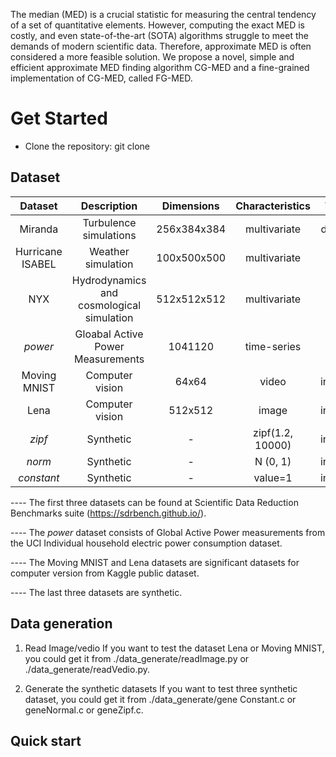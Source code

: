 The median (MED) is a crucial statistic for measuring the central tendency of a set of quantitative elements. However, computing the exact MED is costly, and even state-of-the-art (SOTA) algorithms struggle to meet the demands of modern scientific data. Therefore, approximate MED is often considered a more feasible solution.
We propose a novel, simple and efficient approximate MED finding algorithm CG-MED and a fine-grained implementation of CG-MED, called FG-MED.

# Get Started
* Clone the repository:
    git clone 
## Dataset
| Dataset | Description         | Dimensions   | Characteristics | Type   |
| :-----: | :----------------:  | :--------:    |:------:| :------:|
| Miranda |Turbulence simulations | 256x384x384 | multivariate | double |
| Hurricane ISABEL | Weather simulation | 100x500x500 | multivariate | float |
| NYX| Hydrodynamics and cosmological simulation | 512x512x512 | multivariate | float |
| _power_ | Gloabal Active Power Measurements | 1041120 | time-series | float |
| Moving MNIST | Computer vision | 64x64 | video | integer |
| Lena | Computer vision | 512x512 | image | integer |
| _zipf_ | Synthetic | - |zipf(1.2, 10000)|integer |
| _norm_ | Synthetic | - | N (0, 1) |integer |
| _constant_ | Synthetic | - |value=1|integer |

---- The first three datasets can be found at Scientific Data Reduction Benchmarks suite (https://sdrbench.github.io/).

---- The _power_ dataset consists of Global Active Power measurements from the UCI Individual household electric power consumption dataset.

---- The Moving MNIST and Lena datasets are significant datasets for computer version from Kaggle public dataset.

---- The last three datasets are synthetic.

## Data generation
  1. Read Image/vedio
     If you want to test the dataset Lena or Moving MNIST, you could get it from ./data_generate/readImage.py or ./data_generate/readVedio.py.
     
  2. Generate the synthetic datasets
     If you want to test three synthetic dataset, you could get it from ./data_generate/gene Constant.c or geneNormal.c or geneZipf.c.

## Quick start 
